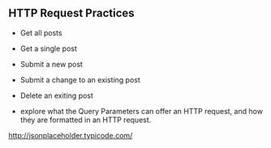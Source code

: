 ## HTTP Request Practices
- Get all posts
- Get a single post
- Submit a new post
- Submit a change to an existing post
- Delete an exiting post

- explore what the Query Parameters can offer an HTTP request, and how they are formatted in an HTTP request.


http://jsonplaceholder.typicode.com/